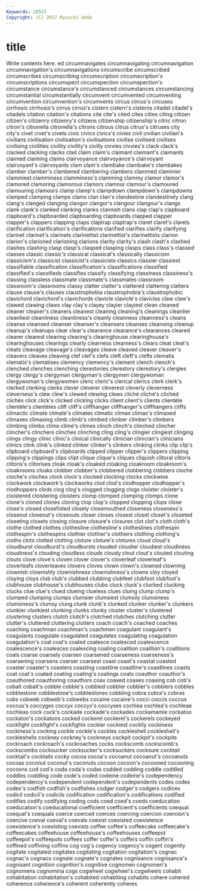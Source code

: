 ```yaml
---
Keywords: 20523 
Copyright: (C) 2017 Ryuichi Ueda
---
```


# title

Write contents here.
ed circumnavigates circumnavigating circumnavigation circumnavigation's circumnavigations circumscribe
circumscribed circumscribes circumscribing circumscription circumscription's circumscriptions circumspect circumspection circumspection's circumstance
circumstance's circumstanced circumstances circumstancing circumstantial circumstantially circumvent circumvented circumventing circumvention
circumvention's circumvents circus circus's circuses cirrhosis cirrhosis's cirrus cirrus's cistern
cistern's cisterns citadel citadel's citadels citation citation's citations cite cite's
cited cites cities citing citizen citizen's citizenry citizenry's citizens citizenship
citizenship's citric citron citron's citronella citronella's citrons citrous citrus citrus's
citruses city city's civet civet's civets civic civics civics's civies
civil civilian civilian's civilians civilisation civilisation's civilisations civilise civilised civilises
civilising civilities civility civility's civilly civvies civvies's clack clack's clacked
clacking clacks clad claim claim's claimant claimant's claimants claimed claiming
claims clairvoyance clairvoyance's clairvoyant clairvoyant's clairvoyants clam clam's clambake clambake's
clambakes clamber clamber's clambered clambering clambers clammed clammier clammiest clamminess
clamminess's clamming clammy clamor clamor's clamored clamoring clamorous clamors clamour
clamour's clamoured clamouring clamours clamp clamp's clampdown clampdown's clampdowns clamped
clamping clamps clams clan clan's clandestine clandestinely clang clang's clanged
clanging clangor clangor's clangour clangour's clangs clank clank's clanked clanking
clanks clannish clans clap clap's clapboard clapboard's clapboarded clapboarding clapboards
clapped clapper clapper's clappers clapping claps claptrap claptrap's claret claret's
clarets clarification clarification's clarifications clarified clarifies clarify clarifying clarinet clarinet's
clarinets clarinettist clarinettist's clarinettists clarion clarion's clarioned clarioning clarions clarity
clarity's clash clash's clashed clashes clashing clasp clasp's clasped clasping
clasps class class's classed classes classic classic's classical classical's classically
classicism classicism's classicist classicist's classicists classics classier classiest classifiable classification
classification's classifications classified classified's classifieds classifies classify classifying classiness classiness's
classing classless classmate classmate's classmates classroom classroom's classrooms classy clatter
clatter's clattered clattering clatters clause clause's clauses claustrophobia claustrophobia's claustrophobic
clavichord clavichord's clavichords clavicle clavicle's clavicles claw claw's clawed clawing
claws clay clay's clayey clayier clayiest clean cleaned cleaner cleaner's
cleaners cleanest cleaning cleaning's cleanings cleanlier cleanliest cleanliness cleanliness's cleanly
cleanness cleanness's cleans cleanse cleansed cleanser cleanser's cleansers cleanses cleansing
cleanup cleanup's cleanups clear clear's clearance clearance's clearances cleared clearer
clearest clearing clearing's clearinghouse clearinghouse's clearinghouses clearings clearly clearness clearness's
clears cleat cleat's cleats cleavage cleavage's cleavages cleave cleaved cleaver
cleaver's cleavers cleaves cleaving clef clef's clefs cleft cleft's clefts
clematis clematis's clematises clemency clemency's clement clench clench's clenched clenches
clenching clerestories clerestory clerestory's clergies clergy clergy's clergyman clergyman's clergymen
clergywoman clergywoman's clergywomen cleric cleric's clerical clerics clerk clerk's clerked
clerking clerks clever cleverer cleverest cleverly cleverness cleverness's clew clew's
clewed clewing clews cliché cliché's clichéd clichés click click's clicked
clicking clicks client client's clients clientèle clientèle's clientèles cliff cliff's
cliffhanger cliffhanger's cliffhangers cliffs climactic climate climate's climates climatic climax
climax's climaxed climaxes climaxing climb climb's climbed climber climber's climbers
climbing climbs clime clime's climes clinch clinch's clinched clincher clincher's
clinchers clinches clinching cling cling's clingier clingiest clinging clings clingy
clinic clinic's clinical clinically clinician clinician's clinicians clinics clink clink's
clinked clinker clinker's clinkers clinking clinks clip clip's clipboard clipboard's
clipboards clipped clipper clipper's clippers clipping clipping's clippings clips clipt
clique clique's cliques cliquish clitoral clitoris clitoris's clitorises cloak cloak's
cloaked cloaking cloakroom cloakroom's cloakrooms cloaks clobber clobber's clobbered clobbering
clobbers cloche cloche's cloches clock clock's clocked clocking clocks clockwise
clockwork clockwork's clockworks clod clod's clodhopper clodhopper's clodhoppers clods clog
clog's clogged clogging clogs cloister cloister's cloistered cloistering cloisters clomp
clomped clomping clomps clone clone's cloned clones cloning clop clop's
clopped clopping clops close close's closed closefisted closely closemouthed closeness
closeness's closeout closeout's closeouts closer closes closest closet closet's closeted
closeting closets closing closure closure's closures clot clot's cloth cloth's
clothe clothed clothes clothesline clothesline's clotheslines clothespin clothespin's clothespins clothier
clothier's clothiers clothing clothing's cloths clots clotted clotting cloture cloture's
clotures cloud cloud's cloudburst cloudburst's cloudbursts clouded cloudier cloudiest cloudiness
cloudiness's clouding cloudless clouds cloudy clout clout's clouted clouting clouts
clove clove's cloven clover clover's cloverleaf cloverleaf's cloverleafs cloverleaves clovers
cloves clown clown's clowned clowning clownish clownishly clownishness clownishness's clowns
cloy cloyed cloying cloys club club's clubbed clubbing clubfeet clubfoot
clubfoot's clubhouse clubhouse's clubhouses clubs cluck cluck's clucked clucking clucks
clue clue's clued clueing clueless clues cluing clump clump's clumped
clumping clumps clumsier clumsiest clumsily clumsiness clumsiness's clumsy clung clunk
clunk's clunked clunker clunker's clunkers clunkier clunkiest clunking clunks clunky
cluster cluster's clustered clustering clusters clutch clutch's clutched clutches clutching
clutter clutter's cluttered cluttering clutters coach coach's coached coaches coaching
coachman coachman's coachmen coagulant coagulant's coagulants coagulate coagulated coagulates coagulating
coagulation coagulation's coal coal's coaled coalesce coalesced coalescence coalescence's coalesces
coalescing coaling coalition coalition's coalitions coals coarse coarsely coarsen coarsened
coarseness coarseness's coarsening coarsens coarser coarsest coast coast's coastal coasted
coaster coaster's coasters coasting coastline coastline's coastlines coasts coat coat's
coated coating coating's coatings coats coauthor coauthor's coauthored coauthoring coauthors
coax coaxed coaxes coaxing cob cob's cobalt cobalt's cobble cobble's
cobbled cobbler cobbler's cobblers cobbles cobblestone cobblestone's cobblestones cobbling cobra
cobra's cobras cobs cobweb cobweb's cobwebs cocaine cocaine's cocci coccis
coccus coccus's coccyges coccyx coccyx's coccyxes cochlea cochlea's cochleae cochleas
cock cock's cockade cockade's cockades cockamamie cockatoo cockatoo's cockatoos cocked
cockerel cockerel's cockerels cockeyed cockfight cockfight's cockfights cockier cockiest cockily
cockiness cockiness's cocking cockle cockle's cockles cockleshell cockleshell's cockleshells cockney
cockney's cockneys cockpit cockpit's cockpits cockroach cockroach's cockroaches cocks cockscomb
cockscomb's cockscombs cocksucker cocksucker's cocksuckers cocksure cocktail cocktail's cocktails cocky
cocoa cocoa's cocoanut cocoanut's cocoanuts cocoas coconut coconut's coconuts cocoon
cocoon's cocooned cocooning cocoons cod cod's coda coda's codas codded
codding coddle coddled coddles coddling code code's coded codeine codeine's
codependency codependency's codependent codependent's codependents codes codex codex's codfish codfish's
codfishes codger codger's codgers codices codicil codicil's codicils codification codification's
codifications codified codifies codify codifying coding cods coed coed's coeds
coeducation coeducation's coeducational coefficient coefficient's coefficients coequal coequal's coequals coerce
coerced coerces coercing coercion coercion's coercive coeval coeval's coevals coexist
coexisted coexistence coexistence's coexisting coexists coffee coffee's coffeecake coffeecake's coffeecakes
coffeehouse coffeehouse's coffeehouses coffeepot coffeepot's coffeepots coffees coffer coffer's coffers
coffin coffin's coffined coffining coffins cog cog's cogency cogency's cogent
cogently cogitate cogitated cogitates cogitating cogitation cogitation's cognac cognac's cognacs
cognate cognate's cognates cognisance cognisance's cognisant cognition cognition's cognitive cognomen
cognomen's cognomens cognomina cogs cogwheel cogwheel's cogwheels cohabit cohabitation cohabitation's
cohabited cohabiting cohabits cohere cohered coherence coherence's coherent coherently coheres
